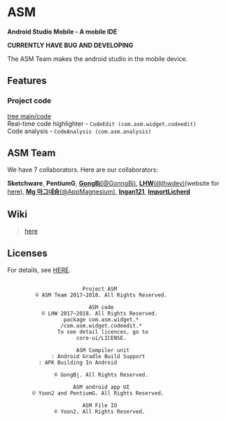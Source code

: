 # ASM
**Android Studio Mobile - A mobile IDE**

**CURRENTLY HAVE BUG AND DEVELOPING**

The ASM Team makes the android studio in the mobile device.


## Features
### Project code
[tree main/code](main/code)<br>
Real-time code highlighter - `CodeEdit (com.asm.widget.codeedit)`<br>
Code analysis - `CodeAnalysis (com.asm.analysis)`


## ASM Team
We have 7 collaborators.
Here are our collaborators:

__Sketchware__, __PentiumG__, [__GongBj__(@GonngBj)](https://github.com/gonngbj), [__LHW__(@lhwdev)](https://github.com/lhwdev/)(website for [here](https://lhwdev.github.io)), [__Mg 마그네슘__(@AppMagnesium)](https://github.com/AppMagnesium), [__Ingan121__](https://github.com/Ingan121), [__ImportLicherd__](https://github.com/ImportLicherd)

## Wiki
>[here](https://github.com/lhwdev/ASM/wiki)

## Licenses
For details, see [HERE](web/license/).
```
		
                        Project ASM
         © ASM Team 2017~2018. All Rights Reserved.
	
                          ASM code
           © LHW 2017~2018. All Rights Reserved.
                  package com.asm.widget.*
                 /com.asm.widget.codeedit.*
                To see detail licences, go to
                      core-ui/LICENSE.
	
                      ASM Compiler unit
              : Android Gradle Build Support
		  : APK Building In Android
		
               © GongBj. All Rights Reserved.
	
                     ASM android app UI
        © Yoon2 and PentiumG. All Rights Reserved.
	
                        ASM File IO
               © Yoon2. All Rights Reserved.
```
